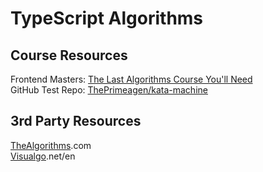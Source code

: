 # TypeScript Algorithms

## Course Resources

Frontend Masters: [The Last Algorithms Course You'll Need](https://frontendmasters.com/courses/algorithms)</br>
GitHub Test Repo: [ThePrimeagen/kata-machine](https://github.com/ThePrimeagen/kata-machine)</br>

## 3rd Party Resources

[TheAlgorithms](https://the-algorithms.com).com</br>
[Visualgo](https://visualgo).net/en</br>
